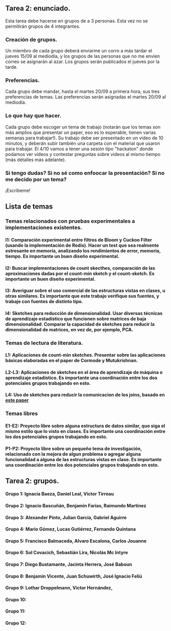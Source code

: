 ## Tarea 2: enunciado. 

Esta tarea debe hacerse en grupos de a 3 personas. Esta vez no se permitirán grupos de 4 integrantes. 

### Creación de grupos. 

Un miembro de cada grupo deberá enviarme un corro a más tardar el jueves 15/09 al mediodía, y los grupos de las personas que no me envíen correo se asignarán al azar. Los grupos serán publicados el jueves por la tarde. 

### Preferencias. 

Cada grupo debe mandar, hasta el martes 20/09 a primera hora, sus tres preferencias de temas. Las preferencias serán asignadas el martes 20/09 al mediodía. 

### Lo que hay que hacer. 

Cada grupo debe escoger un tema de trabajo (notarán que los temas son más amplios que presentar un paper, eso es lo esperable, tienen varias semanas para trabajar!). 
Su trabajo debe ser presentado en un video de 10 minutos, y deberán subir también una carpeta con el material que usaron para trabajar. El 4/10 vamos a tener una sesión tipo "hackaton" donde podamos ver videos y contestar preguntas sobre videos al mismo tiempo (más detalles más adelante). 

### Si tengo dudas? Si no sé como enfoocar la presentación? Si no me decido por un tema? 

¡Escríbeme! 

## Lista de temas 

### Temas relacionados con pruebas experimentales a implementaciones existentes. 

#### I1:  Comparación experimental entre filtros de Bloom y Cuckoo Filter (usando la implementación de Redis). Hacer un test que sea realmente estresante en memoria, analizando los rendimientos de error, memoria, tiempo. Es importante un buen diseño experimental. 

#### I2: Buscar implementaciones de count skecthes, comparación de las aproximaciones dadas por el count-min sketch y el count-sketch. Es importante un buen diseño experimental. 

#### I3: Averiguar sobre el uso comercial de las estructuras vistas en clases, u otras similares. Es importante que este trabajo verifique sus fuentes, y trabaje con fuentes de distinto tipo. 

#### I4: Sketches para reducción de dimensionalidad. Usar diversas técnicas de aprendizaje estadístico que funcionen sobre matrices de baja dimensionalidad. Comparar la capacidad de sketches para reducir la dimensionalidad de matrices, en vez de, por ejemplo, PCA. 

### Temas de lectura de literatura. 

#### L1: Aplicaciones de count-min sketches. Presentar sobre las aplicaciones básicas elaboradas en el paper de Cormode y Mutukrishnan. 

#### L2-L3: Aplicaciones de sketches en el área de aprendizaje de máquina o aprendizaje estadístico. Es importante una coordinación entre los dos potenciales grupos trabajando en esto. 

#### L4: Uso de sketches para reducir la comunicacion de los joins, basado en [este paper](https://dl.acm.org/doi/pdf/10.1145/2745754.2745779)

### Temas libres

#### E1-E2: Proyecto libre sobre alguna estructura de datos similar, que siga el mismo estilo que lo visto en clases. Es importante una coordinación entre los dos potenciales grupos trabajando en esto. 

#### P1-P2: Proyecto libre sobre un pequeño tema de investigación, relacionado con la mejora de algun problema o agregar alguna funcionalidad a alguna de las estructuras vistas en clase. Es importante una coordinación entre los dos potenciales grupos trabajando en esto. 

## Tarea 2: grupos. 

#### Grupo 1: Ignacia Baeza, Daniel Leal, Víctor Tirreau

#### Grupo 2: Ignacio Bascuñán, Benjamín Farías, Raimundo Martínez

#### Grupo 3: Alexander Pinto, Julian García, Gabriel Aguirre

#### Grupo 4: Mario Gómez, Lucas Gutiérrez, Fernando Quintana

#### Grupo 5: Francisco Balmaceda, Alvaro Escalona, Carlos Jouanne

#### Grupo 6: Sol Covacich, Sebastián Lira, Nicolás Mc Intyre

#### Grupo 7: Diego Bustamante, Jacinta Herrera, José Baboun

#### Grupo 8: Benjamin Vicente, Juan Schuwirth, José Ignacio Feliú

#### Grupo 9: Lothar Droppelmann, Victor Hernández, 

#### Grupo 10: 

#### Grupo 11: 

#### Grupo 12: 
